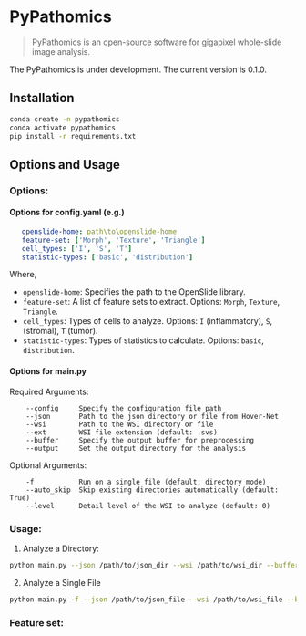# PyPathomics

> PyPathomics is an open-source software for gigapixel whole-slide image analysis.

The PyPathomics is under development. The current version is 0.1.0.

## Installation

 ```bash
conda create -n pypathomics
 conda activate pypathomics
 pip install -r requirements.txt
 ```
   
## Options and Usage

### Options: 

#### Options for config.yaml (e.g.)

```yaml
   openslide-home: path\to\openslide-home
   feature-set: ['Morph', 'Texture', 'Triangle']
   cell_types: ['I', 'S', 'T']
   statistic-types: ['basic', 'distribution']
```

Where, 
- `openslide-home`: Specifies the path to the OpenSlide library.
- `feature-set`:  A list of feature sets to extract. Options: `Morph`, `Texture`, `Triangle`.
- `cell_types`: Types of cells to analyze. Options: `I` (inflammatory), `S`, (stromal), `T` (tumor).
- `statistic-types`: Types of statistics to calculate. Options: `basic`, `distribution`.


#### Options for main.py

Required Arguments:
```text
    --config     Specify the configuration file path
    --json       Path to the json directory or file from Hover-Net
    --wsi        Path to the WSI directory or file
    --ext        WSI file extension (default: .svs)
    --buffer     Specify the output buffer for preprocessing
    --output     Set the output directory for the analysis
```


Optional Arguments:  
```text
    -f           Run on a single file (default: directory mode) 
    --auto_skip  Skip existing directories automatically (default: True)
    --level      Detail level of the WSI to analyze (default: 0)
``` 


### Usage: 
1. Analyze a Directory:
```bash
python main.py --json /path/to/json_dir --wsi /path/to/wsi_dir --buffer /path/to/buffer --ext .svs --output /path/to/output
```

2. Analyze a Single File
```bash
python main.py -f --json /path/to/json_file --wsi /path/to/wsi_file --buffer /path/to/buffer --ext .svs --output /path/to/output
```


### Feature set:


